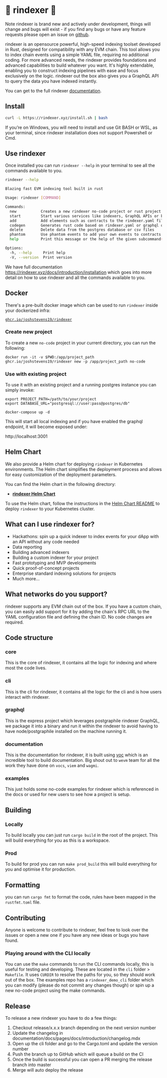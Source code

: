 # 🦀 rindexer 🦀

Note rindexer is brand new and actively under development, things will change and bugs will exist - if you find any bugs or have any
feature requests please open an issue on [github](https://github.com/joshstevens19/rindexer/issues).

rindexer is an opensource powerful, high-speed indexing toolset developed in Rust, designed for compatibility with any EVM chain.
This tool allows you to index chain events using a simple YAML file, requiring no additional coding.
For more advanced needs, the rindexer provides foundations and advanced capabilities to build whatever you want.
It's highly extendable, enabling you to construct indexing pipelines with ease and focus exclusively on the logic.
rindexer out the box also gives you a GraphQL API to query the data you have indexed instantly.

You can get to the full rindexer [documentation](https://rindexer.xyz/).

## Install 

```bash
curl -L https://rindexer.xyz/install.sh | bash
```

If you’re on Windows, you will need to install and use Git BASH or WSL, as your terminal,
since rindexer installation does not support Powershell or Cmd.

## Use rindexer

Once installed you can run `rindexer --help` in your terminal to see all the commands available to you.

```bash
rindexer --help
```

```bash
Blazing fast EVM indexing tool built in rust

Usage: rindexer [COMMAND]

Commands:
  new           Creates a new rindexer no-code project or rust project
  start         Start various services like indexers, GraphQL APIs or both together
  add           Add elements such as contracts to the rindexer.yaml file
  codegen       Generates rust code based on rindexer.yaml or graphql queries
  delete        Delete data from the postgres database or csv files
  phantom       Use phantom events to add your own events to contracts
  help          Print this message or the help of the given subcommand(s)

Options:
  -h, --help     Print help
  -V, --version  Print version
```

We have full documentation https://rindexer.xyz/docs/introduction/installation which goes into more detail on how to use 
rindexer and all the commands available to you.

## Docker

There's a pre-built docker image which can be used to run `rindexer` inside your dockerized infra:

[`ghcr.io/joshstevens19/rindexer`](https://github.com/users/joshstevens19/packages/container/package/rindexer)

### Create new project
To create a new `no-code` project in your current directory, you can run the following:

`docker run -it -v $PWD:/app/project_path ghcr.io/joshstevens19/rindexer new -p /app/project_path no-code`

### Use with existing project
To use it with an existing project and a running postgres instance you can simply invoke:

```
export PROJECT_PATH=/path/to/your/project
export DATABASE_URL="postgresql://user:pass@postgres/db"

docker-compose up -d
```

This will start all local indexing and if you have enabled the graphql endpoint, it will become exposed under:

http://localhost:3001

## Helm Chart

We also provide a Helm chart for deploying `rindexer` in Kubernetes environments. The Helm chart simplifies the deployment process and allows for easy customization of the deployment parameters.

You can find the Helm chart in the following directory:

- **[rindexer Helm Chart](https://github.com/joshstevens19/rindexer/tree/master/helm/rindexer)**

To use the Helm chart, follow the instructions in the [Helm Chart README](https://github.com/joshstevens19/rindexer/tree/master/helm/rindexer/README.md) to deploy `rindexer` to your Kubernetes cluster.

## What can I use rindexer for?

- Hackathons: spin up a quick indexer to index events for your dApp with an API without any code needed
- Data reporting
- Building advanced indexers
- Building a custom indexer for your project
- Fast prototyping and MVP developments
- Quick proof-of-concept projects
- Enterprise standard indexing solutions for projects
- Much more...

## What networks do you support?

rindexer supports any EVM chain out of the box. If you have a custom chain, you can easily add support for it by
adding the chain's RPC URL to the YAML configuration file and defining the chain ID. No code changes are required.

## Code structure

### core

This is the core of rindexer, it contains all the logic for indexing and where most the code lives.

### cli

This
is the cli for rindexer, it contains all the logic for the cli and is how users interact with rindexer.

### graphql

This is the express project which leverages postgraphile rindexer GraphQL, we package it into a binary and run it within the rindexer
to avoid having to have node/postgraphile installed on the machine running it.

### documentation

This is the documentation for rindexer, it is built using [voc](https://vocs.dev/) which is an incredible
tool to build documentation. Big shout out to `wevm` team for all the work they have done on `vocs`, `viem` and `wagmi`.

### examples

This just holds some no-code examples for rindexer which is referenced in the docs or used for new users to see
how a project is setup.

## Building

### Locally 

To build locally you can just run `cargo build` in the root of the project. This will build everything for you
as this is a workspace.

### Prod

To build for prod you can run `make prod_build` this will build everything for you and optimise it for production.

## Formatting

you can run `cargo fmt` to format the code, rules have been mapped in the `rustfmt.toml` file.

## Contributing

Anyone is welcome to contribute to rindexer, feel free to look over the issues or open a new one if you have
any new ideas or bugs you have found.

### Playing around with the CLI locally

You can use the `make` commands to run the CLI commands locally, this is useful for testing and developing.
These are located in the `cli` folder > `Makefile`. It uses `CURDIR` to resolve the paths for you, so they should work
out of the box. The examples repo has a `rindexer_demo_cli` folder which you can modify (please do not commit any changes though) 
or spin up a new no-code project using the make commands.

## Release

To release a new rindexer you have to do a few things:

1) Checkout release/x.x.x branch depending on the next version number
2) Update the changelog in documentation/docs/pages/docs/introduction/changelog.mdx
3) Open up the cli folder and go to the Cargo.toml and update the version number
4) Push the branch up to GitHub which will queue a build on the CI
5) Once the build is successful you can open a PR merging the release branch into master
6) Merge will auto deploy the release

